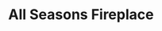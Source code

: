 ---
title: "All Seasons Fireplace"
url: /saint-louis-park/all-seasons-fireplace/
shop: fireplace
---